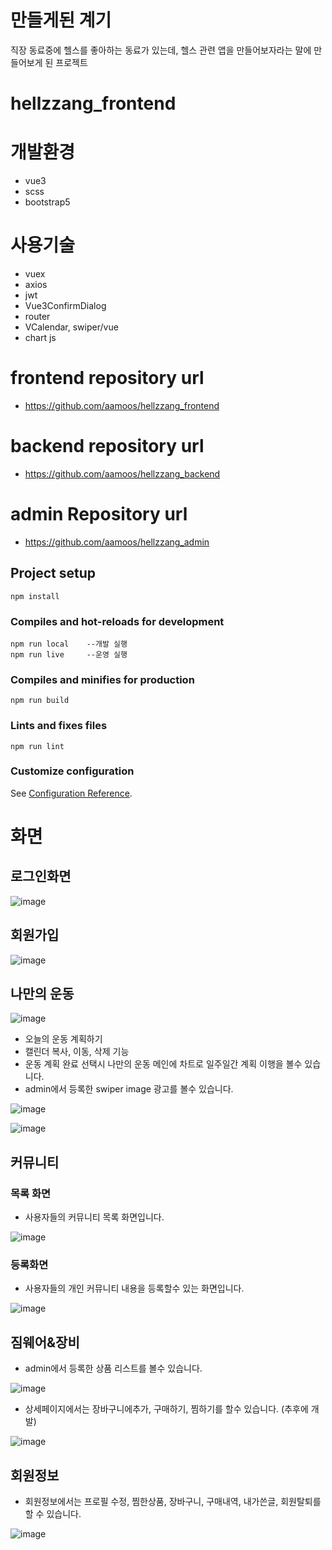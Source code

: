 # 만들게된 계기
직장 동료중에 헬스를 좋아하는 동료가 있는데, 헬스 관련 앱을 만들어보자라는 말에 만들어보게 된 프로젝트

# hellzzang_frontend

# 개발환경
- vue3
- scss
- bootstrap5

# 사용기술
- vuex
- axios
- jwt
- Vue3ConfirmDialog
- router
- VCalendar, swiper/vue
- chart js

# frontend repository url
- https://github.com/aamoos/hellzzang_frontend

# backend repository url
- https://github.com/aamoos/hellzzang_backend

# admin Repository url
- https://github.com/aamoos/hellzzang_admin

## Project setup
```
npm install
```

### Compiles and hot-reloads for development
```
npm run local    --개발 실행
npm run live     --운영 실행
```

### Compiles and minifies for production
```
npm run build
```

### Lints and fixes files
```
npm run lint
```

### Customize configuration
See [Configuration Reference](https://cli.vuejs.org/config/).

# 화면
## 로그인화면
![image](https://github.com/hhyyyjun/hellzzang_frontend/assets/37327676/a87b50b5-f5f4-4308-ad2b-b5c14eecedec)

## 회원가입
![image](https://github.com/hhyyyjun/hellzzang_frontend/assets/37327676/cbe7a6df-f45e-4ccf-ad90-ae3c7f84e65a)

## 나만의 운동
![image](https://github.com/hhyyyjun/hellzzang_frontend/assets/37327676/c1d53537-4097-4f61-a777-54fad31f0eaf)

- 오늘의 운동 계획하기
- 캘린더 복사, 이동, 삭제 기능
- 운동 계획 완료 선택시 나만의 운동 메인에 차트로 일주일간 계획 이행을 볼수 있습니다.
- admin에서 등록한 swiper image 광고를 볼수 있습니다.

![image](https://github.com/hhyyyjun/hellzzang_frontend/assets/37327676/e3305d7d-ab2c-4e17-ab9e-65a58c943348)

![image](https://github.com/hhyyyjun/hellzzang_frontend/assets/37327676/277d1c46-ac48-4e62-9f70-2f236d5ff785)

## 커뮤니티
### 목록 화면
- 사용자들의 커뮤니티 목록 화면입니다.

![image](https://github.com/hhyyyjun/hellzzang_frontend/assets/37327676/b59dfa76-e01b-4e78-aed8-b5492e208d91)


### 등록화면
- 사용자들의 개인 커뮤니티 내용을 등록할수 있는 화면입니다.

![image](https://github.com/hhyyyjun/hellzzang_frontend/assets/37327676/4fe6ae5d-6ed6-4efb-96d0-a39bc95524b3)



## 짐웨어&장비
- admin에서 등록한 상품 리스트를 볼수 있습니다.

![image](https://github.com/hhyyyjun/hellzzang_frontend/assets/37327676/84a3d096-7a97-4720-aa06-543bf91bc1a0)

- 상세페이지에서는 장바구니에추가, 구매하기, 찜하기를 할수 있습니다. (추후에 개발)

![image](https://github.com/hhyyyjun/hellzzang_frontend/assets/37327676/9a8ee0d1-06c8-4016-993e-f4c35d1aacc2)

## 회원정보
- 회원정보에서는 프로필 수정, 찜한상품, 장바구니, 구매내역, 내가쓴글, 회원탈퇴를 할 수 있습니다.

![image](https://github.com/hhyyyjun/hellzzang_frontend/assets/37327676/f1057da3-08ac-44ec-b301-da616157d17f)






